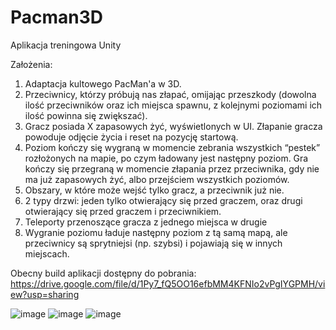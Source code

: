# Pacman3D
Aplikacja treningowa Unity

Założenia:
1. Adaptacja kultowego PacMan'a w 3D.
2. Przeciwnicy, którzy próbują nas złapać, omijając przeszkody (dowolna ilość przeciwników oraz ich miejsca spawnu, z kolejnymi poziomami ich ilość powinna się
zwiększać).
3. Gracz posiada X zapasowych żyć, wyświetlonych w UI. Złapanie gracza powoduje
odjęcie życia i reset na pozycję startową.
4. Poziom kończy się wygraną w momencie zebrania wszystkich “pestek” rozłożonych na mapie, po czym ładowany jest następny poziom. Gra kończy się przegraną w momencie
złapania przez przeciwnika, gdy nie ma już zapasowych żyć, albo przejściem wszystkich poziomów. 
5. Obszary, w które może wejść tylko gracz, a przeciwnik już nie.
6. 2 typy drzwi: jeden tylko otwierający się przed graczem, oraz drugi otwierający się przed graczem i przeciwnikiem.
7. Teleporty przenoszące gracza z jednego miejsca w drugie
8. Wygranie poziomu ładuje następny poziom z tą samą mapą, ale przeciwnicy są sprytniejsi (np. szybsi) i pojawiają się w innych miejscach.

Obecny build aplikacji dostępny do pobrania:
https://drive.google.com/file/d/1Py7_fQ5OO16efbMM4KFNIo2vPgIYGPMH/view?usp=sharing

![image](https://user-images.githubusercontent.com/46719355/193830046-5d6f9b82-efb7-4c60-b50f-051117eb3830.png)
![image](https://user-images.githubusercontent.com/46719355/193830187-6127104b-b6d7-413d-8c71-60eb3757c301.png)
![image](https://user-images.githubusercontent.com/46719355/193830718-93e89772-9c91-41f4-9501-ff0e1dbd6ef4.png)

